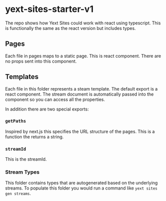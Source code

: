 # yext-sites-starter-v1

The repo shows how Yext Sites could work with react using typescript. This is functionally the same as the react version but includes types.

## Pages

Each file in pages maps to a static page. This is react component. There are no props sent into this component.

## Templates

Each file in this folder represents a steam template. The default export
is a react component. The stream document is automatically passed into the
component so you can access all the properties.

In addition there are two special exports:

### `getPaths`

Inspired by next.js this specifies the URL structure of the pages. This is
a function the returns a string.

### `streamId`

This is the streamId.

### Stream Types

This folder contains types that are autogenerated based on the underlying
streams. To populate this folder you would run a command like `yext sites gen streams`.

